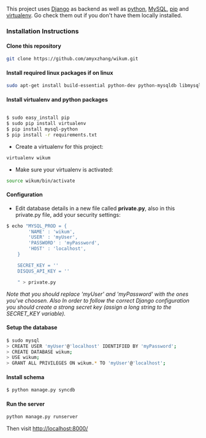 

This project uses [Django](https://docs.djangoproject.com/en/1.11/topics/install/) as backend as well as [python](https://www.python.org/downloads/), [MySQL](https://www.mysql.com/downloads/), [pip](https://pip.pypa.io/en/stable/installing/) and [virtualenv](https://virtualenv.pypa.io/en/stable/installation/). Go check them out if you don't have them locally installed.

### Installation Instructions
  


#### Clone this repository

```sh
git clone https://github.com/amyxzhang/wikum.git
```

#### Install required linux packages if on linux
```sh
sudo apt-get install build-essential python-dev python-mysqldb libmysqlclient-dev python-mysqldb
```

#### Install virtualenv and python packages

```sh

$ sudo easy_install pip
$ sudo pip install virtualenv
$ pip install mysql-python
$ pip install -r requirements.txt

```

* Create a virtualenv for this project: 
```sh
virtualenv wikum
```

* Make sure your virtualenv is activated: 
```sh
source wikum/bin/activate
```


#### Configuration
* Edit database details in a new file called **private.py**, also in this private.py file, add your security settings:

```sh
$ echo "MYSQL_PROD = {
        'NAME' : 'wikum',
        'USER' : 'myUser',
        'PASSWORD' : 'myPassword',
        'HOST' : 'localhost',  
    }

    SECRET_KEY = ''
    DISQUS_API_KEY = ''

    " > private.py
```
*Note that you should replace 'myUser' and 'myPassword' with the ones you've choosen. Also In order to follow the correct Django configuration you should create a strong secret key (assign a long string to the SECRET_KEY variable).*


#### Setup the database 

```sh
$ sudo mysql
> CREATE USER 'myUser'@'localhost' IDENTIFIED BY 'myPassword';
> CREATE DATABASE wikum;
> USE wikum;
> GRANT ALL PRIVILEGES ON wikum.* TO 'myUser'@'localhost';

```


#### Install schema

```sh
$ python manage.py syncdb
```


#### Run the server
```sh
python manage.py runserver
```

Then visit [http://localhost:8000/](http://localhost:8000/)
